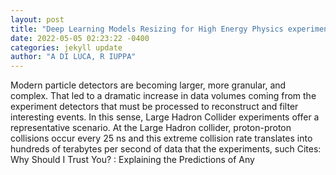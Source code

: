 ```yaml
--- 
layout: post 
title: "Deep Learning Models Resizing for High Energy Physics experiments" 
date: 2022-05-05 02:23:22 -0400 
categories: jekyll update 
author: "A DI LUCA, R IUPPA" 
--- 
```

Modern particle detectors are becoming larger, more granular, and complex. That led to a dramatic increase in data volumes coming from the experiment detectors that must be processed to reconstruct and filter interesting events. In this sense, Large Hadron Collider experiments offer a representative scenario. At the Large Hadron collider, proton-proton collisions occur every 25 ns and this extreme collision rate translates into hundreds of terabytes per second of data that the experiments, such Cites: Why Should I Trust You? : Explaining the Predictions of Any